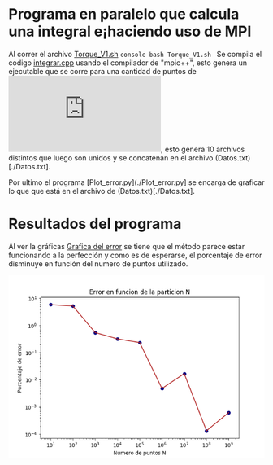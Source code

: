 Programa en paralelo que calcula una integral e¡haciendo uso de MPI
===================================================================

Al correr el archivo [Torque_V1.sh](./Torque_V1.sh) 
	```console
	bash Torque_V1.sh
	```
Se compila el codigo [integrar.cpp](./integrar.cpp) usando el compilador de "mpic++", esto genera un ejecutable que se corre para una cantidad de puntos de ![ecuacion](https://latex.codecogs.com/gif.latex?N%3D%2010%2C%2010%5E%7B2%7D%2C%20%5Cdots%2C%2010%5E%7B9%7D), esto genera 10 archivos distintos que luego son unidos y se concatenan en el archivo (Datos.txt)[./Datos.txt].

Por ultimo el programa [Plot_error.py](./Plot_error.py] se encarga de graficar lo que que está en el archivo de (Datos.txt)[./Datos.txt].


Resultados del programa
=======================

Al ver la gráficas [Grafica del error](https://github.com/JoseMontanaC/Metodos_Computacionales/blob/master/JoseAlejandroMontana_Ejercicio28/Error.pdf) se tiene que el método parece estar funcionando a la perfección y como es de esperarse, el porcentaje de error disminuye en función del numero de puntos utilizado.

![Grafica del error](https://github.com/JoseMontanaC/Metodos_Computacionales/blob/master/JoseAlejandroMontana_Ejercicio28/Error.png)


